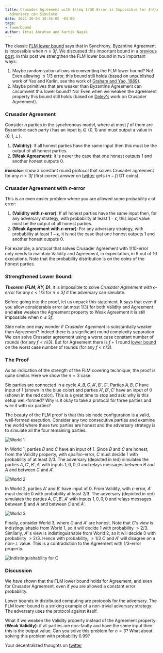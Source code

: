 ```yaml
---
title: Crusader Agreement with $\leq 1/3$ Error is Impossible for $n\leq 3f$ if the
  Adversary can Simulate
date: 2021-10-04 10:46:00 -04:00
tags:
- lowerbound
author: Ittai Abraham and Kartik Nayak
---
```


The classic [FLM lower bound](https://groups.csail.mit.edu/tds/papers/Lynch/FischerLynchMerritt-dc.pdf) says that in Synchrony, Byzantine Agreement is impossible when $n \leq 3f$. We discussed this important bound in a [previous post](https://decentralizedthoughts.github.io/2019-08-02-byzantine-agreement-is-impossible-for-$n-slash-leq-3-f$-is-the-adversary-can-easily-simulate/). In this post we strengthen the FLM lower bound in two important ways:
1. Maybe randomization allows circumventing the FLM lower bound? No! Even allowing $\leq 1/3$ error, this bound still holds (based on unpublished work of Yao and Karlin, see the work of [Graham and Yao, 1989](http://www.math.ucsd.edu/~ronspubs/89_08_byzantine.pdf)).
2. Maybe primitives that are weaker than Byzantine Agreement can circumvent this lower bound? No! Even when we weaken the agreement property this bound still holds (based on [Dolev's](https://www.cs.huji.ac.il/~dolev/pubs/byz-strike-again.pdf) work on Crusader Agreement).


### Crusader Agreement

Consider $n$ parties in the synchronous model, where at most $f$ of them are Byzantine: each party $i$ has an input $b_i \in \{0,1\}$ and must output a value in $\{0,1,\bot\}$.

1. **(Validity)**: If all honest parties have the same input then this must be the output of all honest parties.
2. **(Weak Agreement)**: It is never the case that one honest outputs 1 and another honest outputs 0.

***Exercise***: show a constant round protocol that solves Crusader agreement for any $n>3f$ (first correct answer on [twitter](https://twitter.com/kartik1507/status/1445048662430683138?s=20) gets $(n-f)$ DT coins).  

### Crusader Agreement with $\epsilon$-error

This is an even easier problem where you are allowed some probability $\epsilon$ of error:

1. **(Validity with $\epsilon$-error)**: If all honest parties have the same input then, for any adversary strategy, with probability at least $1-\epsilon$, this input value must be the output of all honest parties.
2. **(Weak Agreement with $\epsilon$-error)**: For any adversary strategy, with probability at least $1-\epsilon$, it is not the case that one honest outputs 1 and another honest outputs 0.

For example, a protocol that solves Crusader Agreement with $1/10$-error only needs to maintain Validity and Agreement, in expectation, in 9 out of 10 executions. Note that the probability distribution is on the coins of the honest parties.

### Strengthened Lower Bound:

***Theorem (FLM, KY, D)***: It is impossible to solve *Crusader Agreement with $\epsilon$-error* for any $\epsilon <1/3$ for $n \leq 3f$ if the adversary can simulate.

Before going into the proof, let us unpack this statement. It says that even if you allow considerable error (at most $1/3$) for both Validity and Agreement and **also** weaken the Agreement property to Weak Agreement it is still impossible when $n \leq 3f$.

Side note: one may wonder if *Crusader Ageement* is substantially weaker than Agreement? Indeed there is a significant round complexity separation:  We can solve Crusader agreement using a worst case constant number of rounds (for any $f<n/3$). But for Agreement there is $f+1$ round [lower bound](https://decentralizedthoughts.github.io/2019-12-15-synchrony-uncommitted-lower-bound/) on the worst case number of rounds (for any $f<n/3$).

### The Proof

As an indication of the strength of the FLM covering technique, the proof is quite similar. Here we show the $n=3$ case.

Six parties are connected in a cycle $A,B,C,A',B',C'$. Parties $A,B,C$ have input of 1 (shown in the blue color) and parties $A',B',C'$ have an input of 0 (shown in the red color). This is a great time to stop and ask: why is this setup well-formed? Why is it okay to take a protocol for three parties and wire it with six parties?

The beauty of the FLM proof is that this six node configuration is a valid, well-formed execution. Consider any two consecutive parties and examine the world where these two parties are honest and the adversary strategy is to simulate all the four remaining parties.

![World 1](https://i.imgur.com/Dx9ioKx.jpg)


In World 1, parties $B$ and $C$ have an input of 1. Since $B$ and $C$ are honest, from the Validity property, with $epsilon$-error, $C$ must decide 1 with probability of at least $2/3$. The adversary (depicted in red) simulates the parties $A,C',B',A'$ with inputs $1,0,0,0$ and relays messages between $B$ and $A$ and between $C$ and $A'$.

![World 2](https://i.imgur.com/0X5HUio.jpg)

In World 2, parties $A'$ and $B'$ have input of 0. From Validity, with $\epsilon$-error, $A'$ must decide 0 with probability at least $2/3$. The adversary (depicted in red) simulates the parties $A,C',B',A'$ with inputs $1,0,0,0$ and relays messages between $B$ and $A$ and between $C$ and $A'$.

![World 3](https://i.imgur.com/rtfI6zp.jpg)

Finally, consider World 3, where $C$ and $A'$ are honest. Note that $C$'s view is indistinguishable from World 1, so it will decide 1 with probability $>2/3$. Similarly, $A'$'s view is indistinguishable from World 2, so it will decide 0 with probability $>2/3$. Hence with probability, $>1/3$ $C$ and $A'$ will disagree on a non-$\bot$ value. This is a contradiction to the Agreement with $1/3$-error property.

![Indistinguishability for C](https://imgur.com/xMuacm3.png)


### Discussion

We have shown that the FLM lower bound holds for Agreement, and even for Crusader Agreement, even if you are allowed a constant error probability. 

Lower bounds in distributed computing are protocols for the adversary. The FLM lower bound is a striking example of a non-trivial adversary strategy: The adversary uses the protocol against itself.   

What if we weaken the Validity property instead of the Agreement property: **(Weak Validity)**: if all parties are non-faulty and have the same input then this is the output value. Can you solve this problem for $n=3$? What about solving this problem with probability $0.99$?

Your decentralized thoughts on [twitter](https://twitter.com/kartik1507/status/1445048662430683138?s=20)
